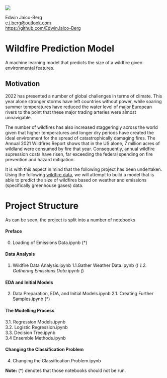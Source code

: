 <img src='https://ichef.bbci.co.uk/news/976/cpsprodpb/B420/production/_125621164_fire-reuters.jpg'>

Edwin Jaico-Berg <br>
e.j.berg@outlook.com <br>
https://github.com/EdwinJaico-Berg <br>

# Wildfire Prediction Model
A machine learning model that predicts the size of a wildfire given environmental features.

## Motivation

2022 has presented a number of global challenges in terms of climate. This year alone stronger storms have left countries without power, while soaring summer temperatures have reduced the water level of major European rivers to the point that these major trading arteries were almost unnavigable. 

The number of wildfires has also increased staggeringly across the world given that higher temperatures and longer dry periods have created the ideal environment for the spread of catastrophically damaging fires. The Annual 2021 Wildfires Report shows that in the US alone, 7 million acres of wildland were consumed by fire that year. Consequently, annual wildfire supression costs have risen, far exceeding the federal spending on fire prevention and hazard mitigation. 

It is with this aspect in mind that the following project has been undertaken. Using the following <a href='https://www.kaggle.com/datasets/rtatman/188-million-us-wildfires'>wildfire data</a>, we will attempt to build a model that is able to  predict the size of wildfires based on weather and emissions (specifically greenhouse gases) data. 

# Project Structure

As can be seen, the project is split into a number of notebooks 

#### Preface
0. Loading of Emissions Data.ipynb (*)

#### Data Analysis
1. Wildfire Data Analysis.ipynb
1.1.Gather Weather Data.ipynb (*)
1.2. Gathering Emissions Data.ipynb (*)

#### EDA and Initial Models
2. Data Preparation, EDA, and Initial Models.ipynb
2.1. Creating Further Samples.ipynb (*)

#### The Modelling Process
3.1. Regression Models.ipynb<br>
3.2. Logistic Regression.ipynb<br>
3.3. Decision Tree.ipynb<br>
3.4 Ensemble Methods.ipynb<br>

#### Changing the Classification Problem
4. Changing the Classification Problem.ipynb

**Note:** (*) denotes that those notebooks should not be run.